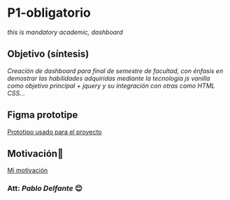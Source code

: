 # P1-obligatorio
_this is mandatory academic, dashboard_

## Objetivo (síntesis)
_Creación de dashboard para final de semestre de facultad, con énfasis en demostrar las habilidades adquiridas mediante la tecnología js vanilla como objetivo principal + jquery y su integración con otras como HTML CSS..._

## Figma prototipe
[Prototipo usado para el proyecto](https://www.figma.com/file/3ddIEwlSBEkqcHiSXSeXhc/JS-Dashboard?node-id=0%3A1)

## Motivación🚀
[Mi motivación](https://www.youtube.com/watch?v=n9kUnacewDA&ab_channel=PopArtDiscos)

### Att: _Pablo Delfante_ 😊